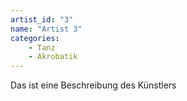 ```yaml
---
artist_id: "3"
name: "Artist 3"
categories:
    - Tanz
    - Akrobatik
---
```

Das ist eine Beschreibung des Künstlers
